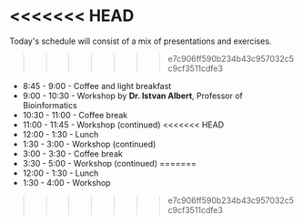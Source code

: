 <<<<<<< HEAD
=======
Today's schedule will consist of a mix of presentations and exercises.

>>>>>>> e7c906ff590b234b43c957032c5c9cf3511cdfe3
* 8:45 - 9:00 - Coffee and light breakfast
* 9:00 - 10:30 - Workshop by **Dr. Istvan Albert**, Professor of Bioinformatics
* 10:30 - 11:00 - Coffee break
* 11:00 - 11:45 - Workshop (continued)
<<<<<<< HEAD
* 12:00 - 1:30 - Lunch 
* 1:30 - 3:00 - Workshop (continued)
* 3:00 - 3:30 - Coffee break
* 3:30 - 5:00 - Workshop (continued)
=======
* 12:00 - 1:30 - Lunch
* 1:30 - 4:00 - Workshop


>>>>>>> e7c906ff590b234b43c957032c5c9cf3511cdfe3
